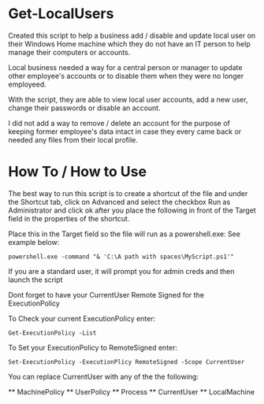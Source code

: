 # Get-LocalUsers

Created this script to help a business add / disable and update local user on their Windows Home machine which they do not have an IT person to help
manage their computers or accounts.

Local business needed a way for a central person or manager to update other employee's accounts or to disable them when they were no longer
employeed. 

With the script, they are able to view local user accounts, add a new user, change their passwords or disable an account.

I did not add a way to remove / delete an account for the purpose of keeping former employee's data intact in case they every came back or needed any files from 
their local profile.


# How To / How to Use

The best way to run this script is to create a shortcut of the file and under the Shortcut tab, click on Advanced
and select the checkbox Run as Administrator and click ok after you place the following in front of the 
Target field in the properties of the shortcut.

Place this in the Target field so the file will run as a powershell.exe: See example below:

`powershell.exe -command "& 'C:\A path with spaces\MyScript.ps1'"`

If you are a standard user, it will prompt you for admin creds and then launch the script

Dont forget to have your CurrentUser Remote Signed for the ExecutionPolicy

To Check your current ExecutionPolicy enter:

`Get-ExecutionPolicy -List`

To Set your ExecutionPolicy to RemoteSigned enter:

`Set-ExecutionPolicy -ExecutionPlicy RemoteSigned -Scope CurrentUser`

You can replace CurrentUser with any of the the following:

** MachinePolicy
** UserPolicy
** Process
** CurrentUser
** LocalMachine